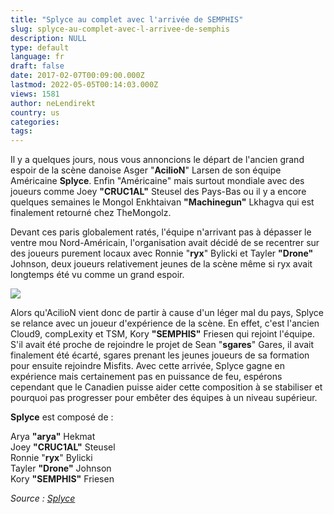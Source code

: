 ```yaml
---
title: "Splyce au complet avec l'arrivée de SEMPHIS"
slug: splyce-au-complet-avec-l-arrivee-de-semphis
description: NULL
type: default
language: fr
draft: false
date: 2017-02-07T00:09:00.000Z
lastmod: 2022-05-05T00:14:03.000Z
views: 1581
author: neLendirekt
country: us
categories:
tags:
---
```

Il y a quelques jours, nous vous annoncions le départ de l'ancien grand espoir de la scène danoise Asger "**AcilioN**" Larsen de son équipe Américaine **Splyce**. Enfin "Américaine" mais surtout mondiale avec des joueurs comme Joey **"CRUC1AL"** Steusel des Pays-Bas ou il y a encore quelques semaines le Mongol Enkhtaivan **"Machinegun"** Lkhagva qui est finalement retourné chez TheMongolz.

Devant ces paris globalement ratés, l'équipe n'arrivant pas à dépasser le ventre mou Nord-Américain, l'organisation avait décidé de se recentrer sur des joueurs purement locaux avec Ronnie "**ryx**" Bylicki et Tayler **"Drone"** Johnson, deux joueurs relativement jeunes de la scène même si ryx avait longtemps été vu comme un grand espoir.

![](/storage/images/58990de1aae4f_14475512870245jpeg.jpeg)

Alors qu'AcilioN vient donc de partir à cause d'un léger mal du pays, Splyce se relance avec un joueur d'expérience de la scène. En effet, c'est l'ancien Cloud9, compLexity et TSM, Kory **"SEMPHIS"** Friesen qui rejoint l'équipe. S'il avait été proche de rejoindre le projet de Sean "**sgares**" Gares, il avait finalement été écarté, sgares prenant les jeunes joueurs de sa formation pour ensuite rejoindre Misfits. Avec cette arrivée, Splyce gagne en expérience mais certainement pas en puissance de feu, espérons cependant que le Canadien puisse aider cette composition à se stabiliser et pourquoi pas progresser pour embêter des équipes à un niveau supérieur. 

**Splyce** est composé de : 

Arya **"arya"** Hekmat  
Joey **"CRUC1AL"** Steusel  
Ronnie "**ryx**" Bylicki  
Tayler **"Drone"** Johnson  
Kory **"SEMPHIS"** Friesen

_Source : [Splyce](https://twitter.com/Splyce/status/828734806871646213)_
